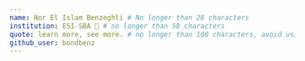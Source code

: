 ```yaml
---
name: Nor El Islam Benzeghli # No longer than 28 characters
institution: ESI-SBA 🚩 # no longer than 58 characters
quote: learn more, see more. # no longer than 100 characters, avoid using quotes(") to guarantee the format remains the same.
github_user: bondbenz
---
```

